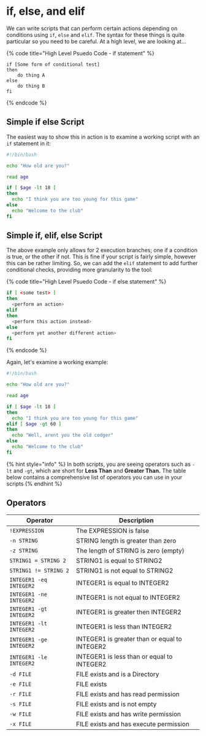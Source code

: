 # if, else, and elif

We can write scripts that can perform certain actions depending on conditions using `if`, `else` and `elif`. The syntax for these things is quite particular so you need to be careful. At a high level, we are looking at...

{% code title="High Level Psuedo Code - if statement" %}
```
if [Some form of conditional test]
then
    do thing A
else
    do thing B
fi
```
{% endcode %}



## Simple if else Script

The easiest way to show this in action is to examine a working script with an `if` statement in it:

```bash
#!/bin/bash

echo "How old are you?"

read age

if [ $age -lt 18 ]
then
  echo "I think you are too young for this game"
else
  echo "Welcome to the club"
fi
```



## Simple if, elif, else Script

The above example only allows for 2 execution branches; one if a condition is true, or the other if not. This is fine if your script is fairly simple, however this can be rather limiting. So, we can add the `elif` statement to add further conditional checks, providing more granularity to the tool:

{% code title="High Level Psuedo Code - if else statement" %}
```bash
if [ <some test> ]
then
  <perform an action>
elif
then
  <perform this action instead>
else
  <perform yet another different action>
fi
```
{% endcode %}

Again, let's examine a working example:

```bash
#!/bin/bash

echo "How old are you?"

read age

if [ $age -lt 18 ]
then
  echo "I think you are too young for this game"
elif [ $age -gt 60 ]
then
  echo "Well, arent you the old codger"
else
  echo "Welcome to the club"
fi
```

{% hint style="info" %}
In both scripts, you are seeing operators such as `-lt` and `-gt`, which are short for **Less Than** and **Greater Than.** The table below contains a comprehensive list of operators you can use in your scripts
{% endhint %}



## Operators

| Operator                | Description                                   |
| ----------------------- | --------------------------------------------- |
| `!EXPRESSION`           | The EXPRESSION is false                       |
| `-n STRING`             | STRING length is greater than zero            |
| `-z STRING`             | The length of STRING is zero (empty)          |
| `STRING1 = STRING 2`    | STRING1 is equal to STRING2                   |
| `STRING1 != STRING 2`   | STRING1 is not equal to STRING2               |
| `INTEGER1 -eq INTEGER2` | INTEGER1 is equal to INTEGER2                 |
| `INTEGER1 -ne INTEGER2` | INTEGER1 is not equal to INTEGER2             |
| `INTEGER1 -gt INTEGER2` | INTEGER1 is greater then INTEGER2             |
| `INTEGER1 -lt INTEGER2` | INTEGER1 is less than INTEGER2                |
| `INTEGER1 -ge INTEGER2` | INTEGER1 is greater than or equal to INTEGER2 |
| `INTEGER1 -le INTEGER2` | INTEGER1 is less than or equal to INTEGER2    |
| `-d FILE`               | FILE exists and is a Directory                |
| `-e FILE`               | FILE exists                                   |
| `-r FILE`               | FILE exists and has read permission           |
| `-s FILE`               | FILE exists and is not empty                  |
| `-w FILE`               | FILE exists and has write permission          |
| `-x FILE`               | FILE exists and has execute permission        |
